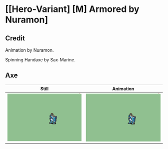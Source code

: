# [\[Hero-Variant\] \[M\] Armored by Nuramon]

## Credit

Animation by Nuramon.

Spinning Handaxe by Sax-Marine.

## Axe

| Still | Animation |
| :---: | :-------: |
| ![Axe still](./Axe_000.png) | ![Axe animation](./Axe.gif) |
